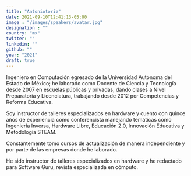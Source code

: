 ```yaml
---
title: "Antoniotoriz"
date: 2021-09-10T12:41:13-05:00
image : "/images/speakers/avatar.jpg"
designation : ""
country: "mx"
twitter: ""
linkedin: ""
github: ""
year: "2021"
draft: true
---
```


Ingeniero en Computación egresado de la Universidad Autónoma del Estado de México; he laborado como Docente de Ciencia y Tecnología desde 2007 en escuelas públicas y privadas, dando clases a Nivel Preparatoria y Licenciatura, trabajando desde 2012 por Competencias y Reforma Educativa. 

Soy instructor de talleres especializados en hardware y cuento con quince años de experiencia como conferencista manejando temáticas como Ingeniería Inversa, Hardware Libre, Educación 2.0, Innovación Educativa y Metodología STEAM. 

Constantemente tomo cursos de actualización de manera independiente y por parte de las empresas donde he laborado. 

He sido instructor de talleres especializados en hardware y he redactado para Software Guru, revista especializada en cómputo.